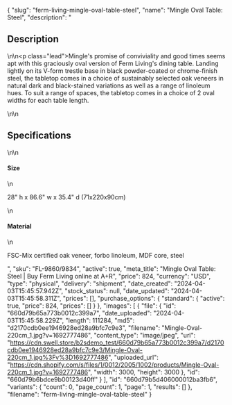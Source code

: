 {
  "slug": "ferm-living-mingle-oval-table-steel",
  "name": "Mingle Oval Table: Steel",
  "description": "<h2>Description</h2>\n<!-- split -->\n<p class=\"lead\">Mingle's promise of conviviality and good times seems apt with this graciously oval version of Ferm Living's dining table. Landing lightly on its V-form trestle base in black powder-coated or chrome-finish steel, the tabletop comes in a choice of sustainably selected oak veneers in natural dark and black-stained variations as well as a range of linoleum hues. To suit a range of spaces, the tabletop comes in a choice of 2 oval widths for each table length. </p>\n<!-- split -->\n<h2>Specifications</h2>\n<!-- split -->\n<h4>Size</h4>\n<p>28\" h x 86.6\" w x 35.4\" d (71x220x90cm)</p>\n<h4>Material</h4>\n<p>FSC-Mix certified oak veneer, forbo linoleum, MDF core, steel</p>",
  "sku": "FL-9860/9834",
  "active": true,
  "meta_title": "Mingle Oval Table: Steel | Buy Ferm Living online at A+R",
  "price": 824,
  "currency": "USD",
  "type": "physical",
  "delivery": "shipment",
  "date_created": "2024-04-03T15:45:57.942Z",
  "stock_status": null,
  "date_updated": "2024-04-03T15:45:58.311Z",
  "prices": [],
  "purchase_options": {
    "standard": {
      "active": true,
      "price": 824,
      "prices": []
    }
  },
  "images": [
    {
      "file": {
        "id": "660d79b65a773b0012c399a7",
        "date_uploaded": "2024-04-03T15:45:58.229Z",
        "length": 111284,
        "md5": "d2170cdb0ee1946928ed28a9bfc7c9e3",
        "filename": "Mingle-Oval-220cm_1.jpg?v=1692777486",
        "content_type": "image/jpeg",
        "url": "https://cdn.swell.store/b2sdemo_test/660d79b65a773b0012c399a7/d2170cdb0ee1946928ed28a9bfc7c9e3/Mingle-Oval-220cm_1.jpg%3Fv%3D1692777486",
        "uploaded_url": "https://cdn.shopify.com/s/files/1/0012/2005/1002/products/Mingle-Oval-220cm_1.jpg?v=1692777486",
        "width": 3000,
        "height": 3000
      },
      "id": "660d79b6bdce9b00123d40ff"
    }
  ],
  "id": "660d79b5d406000012ba3fb6",
  "variants": {
    "count": 0,
    "page_count": 1,
    "page": 1,
    "results": []
  },
  "filename": "ferm-living-mingle-oval-table-steel"
}